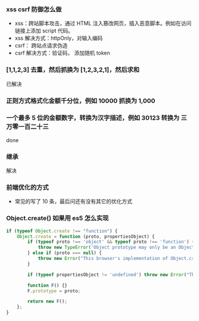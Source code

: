 ### xss csrf 防御怎么做
- xss：跨站脚本攻击，通过 HTML 注入篡改网页，插入恶意脚本。例如在访问链接上添加 script 代码。
- xss 解决方式：httpOnly，对输入编码
- csrf： 跨站点请求伪造
- csrf 解决方式：验证码， 添加随机 token

### [1,1,2,3] 去重，然后抓换为 [1,2,3,2,1]，然后求和
已解决

### 正则方式格式化金额千分位，例如 10000 抓换为 1,000

### 一个最多 5 位的金额数字，转换为汉字描述，例如 30123 转换为 三万零一百二十三
done

### 继承
解决

### 前端优化的方式
- 常见的写了 10 条，最后问还有没有其它的优化方式

### Object.create() 如果用 es5 怎么实现
```js
if (typeof Object.create !== "function") {
    Object.create = function (proto, propertiesObject) {
        if (typeof proto !== 'object' && typeof proto !== 'function') {
            throw new TypeError('Object prototype may only be an Object: ' + proto);
        } else if (proto === null) {
            throw new Error("This browser's implementation of Object.create is a shim and doesn't support 'null' as the first argument.");
        }

        if (typeof propertiesObject != 'undefined') throw new Error("This browser's implementation of Object.create is a shim and doesn't support a second argument.");

        function F() {}
        F.prototype = proto;

        return new F();
    };
}
```